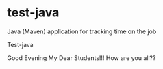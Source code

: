 # test-java
Java (Maven) application for tracking time on the job

Test-java

Good Evening My Dear Students!!!
How are you all??

